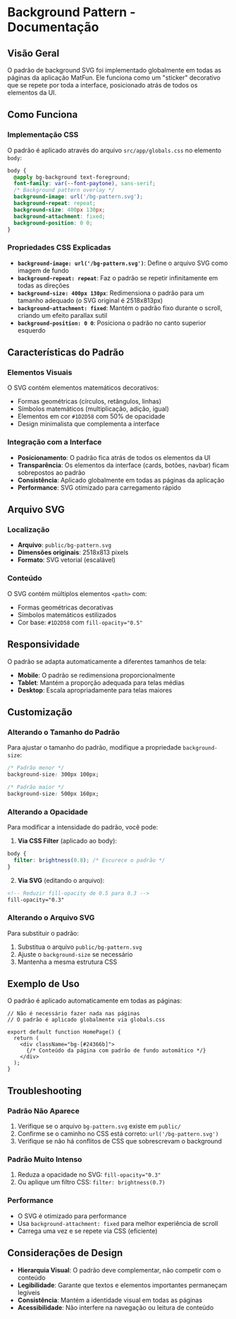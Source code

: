 # Background Pattern - Documentação

## Visão Geral

O padrão de background SVG foi implementado globalmente em todas as páginas da aplicação MatFun. Ele funciona como um "sticker" decorativo que se repete por toda a interface, posicionado atrás de todos os elementos da UI.

## Como Funciona

### Implementação CSS

O padrão é aplicado através do arquivo `src/app/globals.css` no elemento `body`:

```css
body {
  @apply bg-background text-foreground;
  font-family: var(--font-paytone), sans-serif;
  /* Background pattern overlay */
  background-image: url('/bg-pattern.svg');
  background-repeat: repeat;
  background-size: 400px 130px;
  background-attachment: fixed;
  background-position: 0 0;
}
```

### Propriedades CSS Explicadas

- **`background-image: url('/bg-pattern.svg')`**: Define o arquivo SVG como imagem de fundo
- **`background-repeat: repeat`**: Faz o padrão se repetir infinitamente em todas as direções
- **`background-size: 400px 130px`**: Redimensiona o padrão para um tamanho adequado (o SVG original é 2518x813px)
- **`background-attachment: fixed`**: Mantém o padrão fixo durante o scroll, criando um efeito parallax sutil
- **`background-position: 0 0`**: Posiciona o padrão no canto superior esquerdo

## Características do Padrão

### Elementos Visuais

O SVG contém elementos matemáticos decorativos:
- Formas geométricas (círculos, retângulos, linhas)
- Símbolos matemáticos (multiplicação, adição, igual)
- Elementos em cor `#1D2D58` com 50% de opacidade
- Design minimalista que complementa a interface

### Integração com a Interface

- **Posicionamento**: O padrão fica atrás de todos os elementos da UI
- **Transparência**: Os elementos da interface (cards, botões, navbar) ficam sobrepostos ao padrão
- **Consistência**: Aplicado globalmente em todas as páginas da aplicação
- **Performance**: SVG otimizado para carregamento rápido

## Arquivo SVG

### Localização
- **Arquivo**: `public/bg-pattern.svg`
- **Dimensões originais**: 2518x813 pixels
- **Formato**: SVG vetorial (escalável)

### Conteúdo
O SVG contém múltiplos elementos `<path>` com:
- Formas geométricas decorativas
- Símbolos matemáticos estilizados
- Cor base: `#1D2D58` com `fill-opacity="0.5"`

## Responsividade

O padrão se adapta automaticamente a diferentes tamanhos de tela:

- **Mobile**: O padrão se redimensiona proporcionalmente
- **Tablet**: Mantém a proporção adequada para telas médias
- **Desktop**: Escala apropriadamente para telas maiores

## Customização

### Alterando o Tamanho do Padrão

Para ajustar o tamanho do padrão, modifique a propriedade `background-size`:

```css
/* Padrão menor */
background-size: 300px 100px;

/* Padrão maior */
background-size: 500px 160px;
```

### Alterando a Opacidade

Para modificar a intensidade do padrão, você pode:

1. **Via CSS Filter** (aplicado ao body):
```css
body {
  filter: brightness(0.8); /* Escurece o padrão */
}
```

2. **Via SVG** (editando o arquivo):
```xml
<!-- Reduzir fill-opacity de 0.5 para 0.3 -->
fill-opacity="0.3"
```

### Alterando o Arquivo SVG

Para substituir o padrão:

1. Substitua o arquivo `public/bg-pattern.svg`
2. Ajuste o `background-size` se necessário
3. Mantenha a mesma estrutura CSS

## Exemplo de Uso

O padrão é aplicado automaticamente em todas as páginas:

```tsx
// Não é necessário fazer nada nas páginas
// O padrão é aplicado globalmente via globals.css

export default function HomePage() {
  return (
    <div className="bg-[#24366b]">
      {/* Conteúdo da página com padrão de fundo automático */}
    </div>
  );
}
```

## Troubleshooting

### Padrão Não Aparece

1. Verifique se o arquivo `bg-pattern.svg` existe em `public/`
2. Confirme se o caminho no CSS está correto: `url('/bg-pattern.svg')`
3. Verifique se não há conflitos de CSS que sobrescrevam o background

### Padrão Muito Intenso

1. Reduza a opacidade no SVG: `fill-opacity="0.3"`
2. Ou aplique um filtro CSS: `filter: brightness(0.7)`

### Performance

- O SVG é otimizado para performance
- Usa `background-attachment: fixed` para melhor experiência de scroll
- Carrega uma vez e se repete via CSS (eficiente)

## Considerações de Design

- **Hierarquia Visual**: O padrão deve complementar, não competir com o conteúdo
- **Legibilidade**: Garante que textos e elementos importantes permaneçam legíveis
- **Consistência**: Mantém a identidade visual em todas as páginas
- **Acessibilidade**: Não interfere na navegação ou leitura de conteúdo
